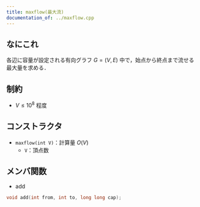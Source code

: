 ```yaml
---
title: maxflow(最大流)
documentation_of: ../maxflow.cpp
---
```


## なにこれ
各辺に容量が設定される有向グラフ $G=(V,E)$ 中で，始点から終点まで流せる最大量を求める．

## 制約
- $V \leq 10^8$ 程度

## コンストラクタ
- `maxflow(int V)`：計算量 $O(V)$  
	- `V`：頂点数

## メンバ関数
- add
```cpp
void add(int from, int to, long long cap);
```
